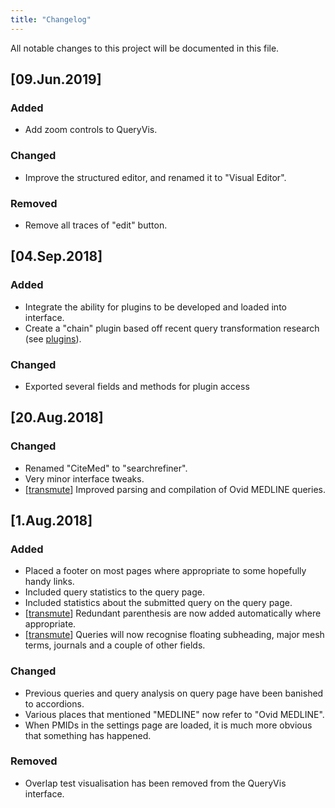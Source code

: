 ```yaml
---
title: "Changelog"
---
```


All notable changes to this project will be documented in this file.

## [09.Jun.2019]

### Added

 + Add zoom controls to QueryVis.

### Changed

 + Improve the structured editor, and renamed it to "Visual Editor".

### Removed

 + Remove all traces of "edit" button.

## [04.Sep.2018]

### Added

 + Integrate the ability for plugins to be developed and loaded into interface.
 + Create a "chain" plugin based off recent query transformation research (see [plugins](/plugins)).

### Changed

 + Exported several fields and methods for plugin access

## [20.Aug.2018]

### Changed

 + Renamed "CiteMed" to "searchrefiner".
 + Very minor interface tweaks.
 + [[transmute](https://github.com/hscells/transmute)] Improved parsing and compilation of Ovid MEDLINE queries.

## [1.Aug.2018]

### Added

 + Placed a footer on most pages where appropriate to some hopefully handy links.
 + Included query statistics to the query page. 
 + Included statistics about the submitted query on the query page. 
 + [[transmute](https://github.com/hscells/transmute)] Redundant parenthesis are now added automatically where appropriate.
 + [[transmute](https://github.com/hscells/transmute)] Queries will now recognise floating subheading, major mesh terms, journals and a couple of other fields.

### Changed

 + Previous queries and query analysis on query page have been banished to accordions.
 + Various places that mentioned "MEDLINE" now refer to "Ovid MEDLINE".
 + When PMIDs in the settings page are loaded, it is much more obvious that something has happened.

### Removed

 + Overlap test visualisation has been removed from the QueryVis interface.